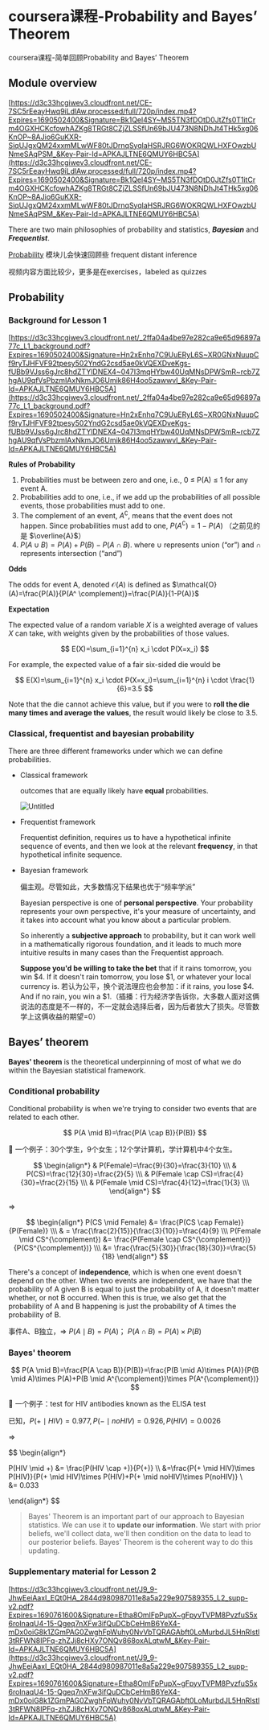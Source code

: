 # coursera课程-Probability and Bayes’ Theorem




coursera课程-简单回顾Probability and Bayes’ Theorem

<!--more-->



## Module overview

[https://d3c33hcgiwev3.cloudfront.net/CE-7SC5rEeayHwq9iLdlAw.processed/full/720p/index.mp4?Expires=1690502400&Signature=Bk1Qel4SY~MS5TN3fDOtD0JtZfs0T1itCrm4OGXHCKcfowhAZKg8TRGt8CZjZLSSfUn69bJU473N8NDhJt4THk5xg06KnOP~8AJio6GuKXR-SiqUJgxQM24xxmMLwWF80tJDrnqSyqlaHSRJRG6WOKRQWLHXFOwzbUNmeSAqPSM_&Key-Pair-Id=APKAJLTNE6QMUY6HBC5A](https://d3c33hcgiwev3.cloudfront.net/CE-7SC5rEeayHwq9iLdlAw.processed/full/720p/index.mp4?Expires=1690502400&Signature=Bk1Qel4SY~MS5TN3fDOtD0JtZfs0T1itCrm4OGXHCKcfowhAZKg8TRGt8CZjZLSSfUn69bJU473N8NDhJt4THk5xg06KnOP~8AJio6GuKXR-SiqUJgxQM24xxmMLwWF80tJDrnqSyqlaHSRJRG6WOKRQWLHXFOwzbUNmeSAqPSM_&Key-Pair-Id=APKAJLTNE6QMUY6HBC5A)

There are two main philosophies of probability and statistics, ***Bayesian*** and ***Frequentist***.

[Probability](https://www.notion.so/Probability-7f69aa1d4d9a4ea09d829ab6a57070ab?pvs=21) 模块儿会快速回顾些 frequent distant inference

视频内容方面比较少，更多是在exercises，labeled as quizzes

## Probability

### Background for Lesson 1

[https://d3c33hcgiwev3.cloudfront.net/_2ffa04a4be97e282ca9e65d96897a77c_L1_background.pdf?Expires=1690502400&Signature=Hn2xEnhq7C9UuERyL6S~XR0GNxNuupCf9ryTJHFVF92tpesy502YndG2csd5ae0kVQEXDveKgs-fUBb9VJss6gJrc8hdZTYlDNEX4~047I3mqHYbw40UqMNsDPWSmR~rcb7ZhgAU9qfVsPbzmIAxNkmJO6Umik86H4oo5zawwvI_&Key-Pair-Id=APKAJLTNE6QMUY6HBC5A](https://d3c33hcgiwev3.cloudfront.net/_2ffa04a4be97e282ca9e65d96897a77c_L1_background.pdf?Expires=1690502400&Signature=Hn2xEnhq7C9UuERyL6S~XR0GNxNuupCf9ryTJHFVF92tpesy502YndG2csd5ae0kVQEXDveKgs-fUBb9VJss6gJrc8hdZTYlDNEX4~047I3mqHYbw40UqMNsDPWSmR~rcb7ZhgAU9qfVsPbzmIAxNkmJO6Umik86H4oo5zawwvI_&Key-Pair-Id=APKAJLTNE6QMUY6HBC5A)

**Rules of Probability**

1. Probabilities must be between zero and one, i.e., 0 ≤ P(A) ≤ 1 for any event A.
2. Probabilities add to one, i.e., if we add up the probabilities of all possible events, those
probabilities must add to one.
3. The complement of an event, $A^ \complement$, means that the event does not happen. Since probabilities
must add to one, $P(A^\complement)=1-P(A)$   （之前见的是 $\overline{A}$）
4. $P(A \cup B)=P(A)+P(B)-P(A \cap B)$. where $\cup$ represents union (“or”) and $\cap$ represents intersection (“and”)

**Odds**

The odds for event A, denoted $\mathcal{O}(A)$ is defined as $\mathcal{O}(A)=\frac{P(A)}{P(A^ \complement)}=\frac{P(A)}{1-P(A)}$

**Expectation**

The expected value of a random variable $X$ is a weighted average of values $X$ can take, with
weights given by the probabilities of those values.

$$
E(X)=\sum_{i=1}^{n} x_i \cdot P(X=x_i)
$$

For example, the expected value of a fair six-sided die would be

$$
E(X)=\sum_{i=1}^{n} x_i \cdot P(X=x_i)=\sum_{i=1}^{n} i \cdot \frac{1}{6}=3.5
$$

Note that the die cannot achieve this value, but if you were to **roll the die many times and
average the values**, the result would likely be close to $3.5$.

### **Classical, frequentist and bayesian probability**

There are three different frameworks under which we can define probabilities.

- Classical framework
  
    outcomes that are equally likely have **equal** probabilities.
    
    ![Untitled](Probability%20and%20Bayes%E2%80%99%20Theorem%209c5c1098e5f84d6b8f23b5d45c2023ec/Untitled.png)
    
- Frequentist framework
  
    Frequentist definition, requires us to have a hypothetical infinite sequence of events, and then we look at the relevant **frequency**, in that hypothetical infinite sequence.
    
- Bayesian framework
  
    偏主观。尽管如此，大多数情况下结果也优于“频率学派”
    
    Bayesian perspective is one of **personal perspective**. Your probability represents your own perspective, it's your measure of uncertainty, and it takes into account what you know about a particular problem.
    
    So inherently a **subjective approach** to probability, but it can work well in a mathematically rigorous foundation, and it leads to much more intuitive results in many cases than the Frequentist approach.
    
    **Suppose you'd be willing to take the bet** that if it rains tomorrow, you win \$4. If it doesn't rain tomorrow, you lose \$1, or whatever your local currency is. 若认为公平，换个说法理应也会参加：if it rains, you lose $4. And if no rain, you win a \$1.（插播：行为经济学告诉你，大多数人面对这俩说法的态度是不一样的，不一定就会选择后者，因为后者放大了损失。尽管数学上这俩收益的期望=0）
    

## Bayes’ theorem

**Bayes' theorem** is the theoretical underpinning of most of what we do within the Bayesian statistical framework.

### **Conditional probability**

Conditional probability is when we're trying to consider two events that are related to each other.

$$
P(A \mid B)=\frac{P(A \cap B)}{P(B)}
$$

🌰 一个例子：30个学生，9个女生；12个学计算机，学计算机中4个女生。 

$$
\begin{align*}
& P(Female)=\frac{9}{30}=\frac{3}{10} \\\
& P(CS)=\frac{12}{30}=\frac{2}{5} \\\
& P(Female \cap CS)=\frac{4}{30}=\frac{2}{15} \\\
& P(Female \mid CS)=\frac{4}{12}=\frac{1}{3} \\\
\end{align*}
$$

⇒

$$
\begin{align*}
P(CS \mid Female) &= \frac{P(CS \cap Female)}{P(Female)} \\\ 
& = \frac{\frac{2}{15}}{\frac{3}{10}}=\frac{4}{9} \\\
P(Female \mid CS^{\complement}) &= \frac{P(Female \cap CS^{\complement})}{P(CS^{\complement})} \\\
&= \frac{\frac{5}{30}}{\frac{18}{30}}=\frac{5}{18}
\end{align*}
$$

There's a concept of **independence**, which is when one event doesn't depend on the other. When two events are independent, we have that the probability of A given B is equal to just the probability of A, it doesn't matter whether, or not B occurred. When this is true, we also get that the probability of A and B happening is just the probability of A times the probability of B.

事件A、B独立，⇒ $P(A \mid B)=P(A)$； $P(A\cap B)=P(A) \times P(B)$

### **Bayes' theorem**

$$
P(A \mid B)=\frac{P(A \cap B)}{P(B)}=\frac{P(B \mid A)\times P(A)}{P(B \mid A)\times P(A)+P(B \mid A^{\complement})\times P(A^{\complement})}
$$

🌰 一个例子：test for HIV antibodies known as the ELISA test

已知，$P(+ \mid HIV)=0.977,P(- \mid no HIV)=0.926,P(HIV)=0.0026$

⇒ 

$$
\begin{align*}

P(HIV \mid +) &= \frac{P(HIV \cap +)}{P(+)} \\\ 
&=\frac{P(+ \mid HIV)\times P(HIV)}{P(+ \mid HIV)\times P(HIV)+P(+ \mid noHIV)\times P(noHIV)} \\\
&= 0.033

\end{align*}
$$

> Bayes' Theorem is an important part of our approach to Bayesian statistics. We can use it to **update our information**. We start with prior beliefs, we'll collect data, we'll then condition on the data to lead to our posterior beliefs. Bayes' Theorem is the coherent way to do this updating.
> 

### **Supplementary material for Lesson 2**

[https://d3c33hcgiwev3.cloudfront.net/J9_9-JhwEeiAaxI_EQt0HA_2844d980987011e8a5a229e907589355_L2_supp-v2.pdf?Expires=1690761600&Signature=Etha8OmIFpPupX~gFpyvTVPM8PvzfuS5x6roInaqU4-15-Qgeq7nXFw3ifQuDCbCeHmB6YeX4-mDx0oiG8k1ZGmPAG0ZwghFpWuhy0NvVbTQRAGAbft0LoMurbdJL5HnRIstl3tRFWN8IPFq-zhZJj8cHXy7ONQv868oxALqtwM_&Key-Pair-Id=APKAJLTNE6QMUY6HBC5A](https://d3c33hcgiwev3.cloudfront.net/J9_9-JhwEeiAaxI_EQt0HA_2844d980987011e8a5a229e907589355_L2_supp-v2.pdf?Expires=1690761600&Signature=Etha8OmIFpPupX~gFpyvTVPM8PvzfuS5x6roInaqU4-15-Qgeq7nXFw3ifQuDCbCeHmB6YeX4-mDx0oiG8k1ZGmPAG0ZwghFpWuhy0NvVbTQRAGAbft0LoMurbdJL5HnRIstl3tRFWN8IPFq-zhZJj8cHXy7ONQv868oxALqtwM_&Key-Pair-Id=APKAJLTNE6QMUY6HBC5A)



<head> 
    <script defer src="https://use.fontawesome.com/releases/v5.0.13/js/all.js"></script> 
    <script defer src="https://use.fontawesome.com/releases/v5.0.13/js/v4-shims.js"></script> 
</head> 
<link rel="stylesheet" href="https://use.fontawesome.com/releases/v5.0.13/css/all.css">


